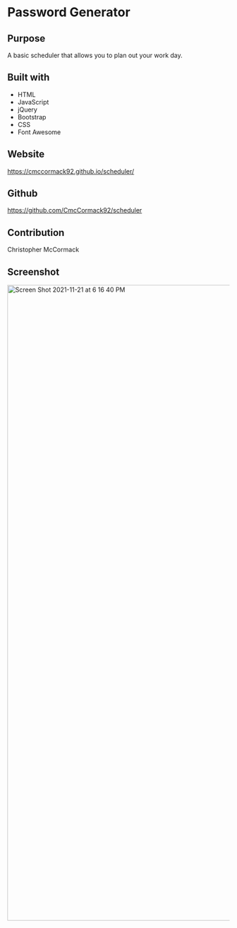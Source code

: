# Password Generator

## Purpose

A basic scheduler that allows you to plan out your work day.

## Built with

* HTML
* JavaScript
* jQuery
* Bootstrap
* CSS
* Font Awesome

## Website

https://cmccormack92.github.io/scheduler/

## Github

https://github.com/CmcCormack92/scheduler

## Contribution

Christopher McCormack

## Screenshot

<img width="1440" alt="Screen Shot 2021-11-21 at 6 16 40 PM" src="https://user-images.githubusercontent.com/86354138/142782819-fb26e613-a79f-4833-aa58-8e1a8db41934.png">